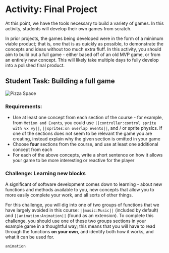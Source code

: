# Activity: Final Project

At this point, we have the tools necessary to build a variety of games. In this activity, students will develop their own games from scratch. 

In prior projects, the games being developed were in the form of a minimum viable product; that is, one that is as quickly as possible, to demonstrate the concepts and ideas without too much extra fluff. In this activity, you should aim to build out a full game - either based off of an old MVP game, or from an entirely new concept. This will likely take multiple days to fully develop into a polished final product.

## Student Task: Building a full game

![Pizza Space](/static/courses/csintro1/final-project/pizza-space.gif)

### Requirements:

* Use at least one concept from each section of the course - for example, from `Motion and Events`, you could use ``||controller:control sprite with vx vy||``, ``||sprites:on overlap events||``, and / or sprite physics. If one of the sections does not seem to be relevant the game you are creating, instead explain why the given section is omitted in your game
* Choose **four** sections from the course, and use at least one additional concept from each
* For each of the above concepts, write a short sentence on how it allows your game to be more interesting or reactive for the player

### Challenge: Learning new blocks

A significant of software development comes down to learning - about new functions and methods available to you, new concepts that allow you to more easily complete your work, and all sorts of other things.

For this challenge, you will dig into one of two groups of functions that we have largely avoided in this course: ``||music:Music||`` (included by default) and ``||animation:Animation||`` (found as an extension). To complete this challenge, you should use one of these two groups sections in your example game in a thoughtful way; this means that you will have to read through the functions **on your own**, and identify both how it works, and what it can be used for.


```package
animation
```